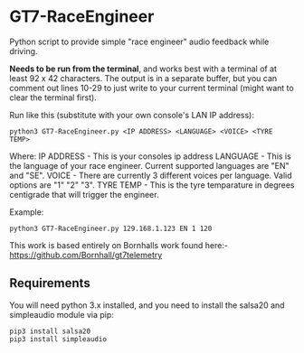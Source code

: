 # GT7-RaceEngineer
Python script to provide simple "race engineer" audio feedback while driving.

**Needs to be run from the terminal**, and works best with a terminal of at least 92 x 42 characters. The output is in a separate buffer, but you can comment out lines 10-29 to just write to your current terminal (might want to clear the terminal first).

Run like this (substitute with your own console's LAN IP address):

    python3 GT7-RaceEngineer.py <IP ADDRESS> <LANGUAGE> <VOICE> <TYRE TEMP>

Where:
    IP ADDRESS - This is your consoles ip address
    LANGUAGE - This is the language of your race engineer. Current supported languages are "EN" and "SE".
    VOICE - There are currently 3 different voices per language. Valid options are "1" "2" "3".
    TYRE TEMP - This is the tyre temparature in degrees centigrade that will trigger the engineer. 

Example:

    python3 GT7-RaceEngineer.py 129.168.1.123 EN 1 120

This work is based entirely on Bornhalls work found here:- https://github.com/Bornhall/gt7telemetry

## Requirements
You will need python 3.x installed, and you need to install the salsa20 and simpleaudio module via pip:

    pip3 install salsa20
    pip3 install simpleaudio
